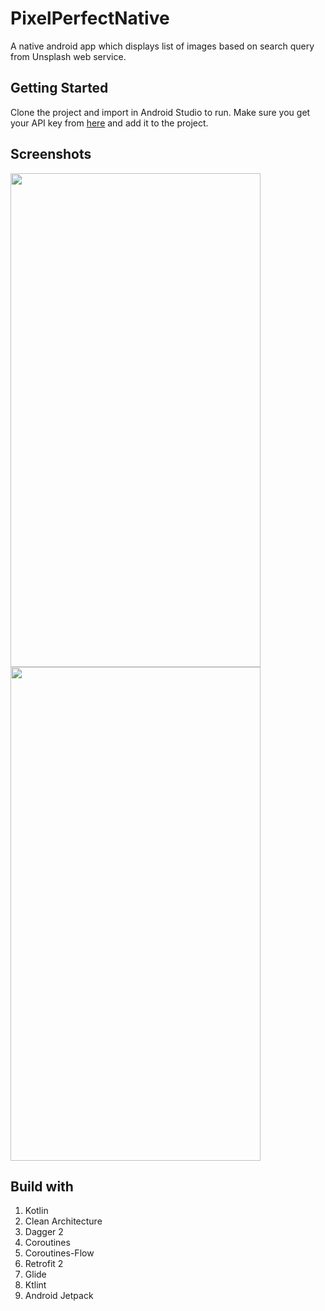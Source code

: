 # PixelPerfectNative
A native android app which displays list of images based on search query from Unsplash web service.

## Getting Started

Clone the project and import in Android Studio to run. Make sure you get your API key from [here](https://unsplash.com/developers) and add it to the project.

## Screenshots

<img src="https://user-images.githubusercontent.com/14856659/70650305-de533300-1c74-11ea-8733-81a85454138a.png" width="400" height="790"> <img src="https://user-images.githubusercontent.com/14856659/70650393-03e03c80-1c75-11ea-949f-e8b0df5d9b0e.png" width="400" height="790">

## Build with

1. Kotlin
2. Clean Architecture
3. Dagger 2
4. Coroutines
5. Coroutines-Flow
6. Retrofit 2
7. Glide
8. Ktlint
9. Android Jetpack
